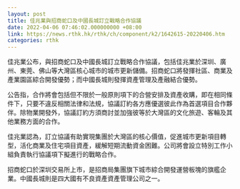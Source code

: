 ```yaml
---
layout: post
title: 佳兆業與招商蛇口及中國長城訂立戰略合作協議
date: 2022-04-06 07:46:02.000000000 +08:00
link: https://news.rthk.hk/rthk/ch/component/k2/1642615-20220406.htm
categories: rthk
---
```


佳兆業公布，與招商蛇口及中國長城訂立戰略合作協議，包括佳兆業於深圳、廣州、東莞、佛山等大灣區核心城市的城市更新儲備。招商蛇口將發揮社區、商業及產業園區綜合開發優勢；而中國長城則發揮資產管理及產融結合優勢。

公告指，合作將會包括但不限於一般原則項下的合營安排及資產收購，即在相同條件下，只要不違反相關法律和法規，協議訂約各方應優選彼此作為首選項目合作夥伴。除物業開發外，協議訂約方須商討並加強彼等於大灣區的文化旅遊、客輪及其他業務方面的合作。

佳兆業認為，訂立協議有助實現集團於大灣區的核心價值，促進城市更新項目轉型，活化商業及住宅項目資產，緩解短期流動資金困難。公司將會設立特別工作小組負責執行協議項下擬進行的戰略合作。

招商蛇口於深圳交易所上市，是招商局集團旗下城市綜合開發運營板塊的旗艦企業。中國長城則是四大國有不良資產資產管理公司之一。
